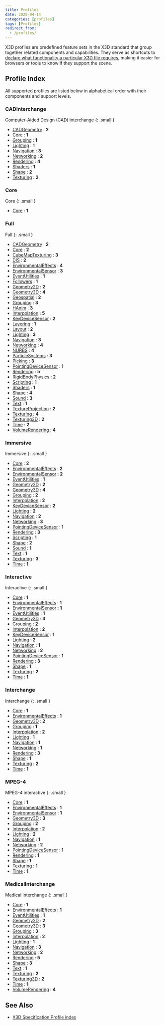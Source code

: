 ```yaml
---
title: Profiles
date: 2025-04-14
categories: [profiles]
tags: [Profiles]
redirect_from:
  - /profiles/
---
```

X3D profiles are predefined feature sets in the X3D standard that group together related components and capabilities. They serve as shortcuts to [declare what functionality a particular X3D file requires](/x_ite/tutorials/building-a-x3d-world/#understanding-profiles-and-components), making it easier for browsers or tools to know if they support the scene.

## Profile Index

All supported profiles are listed below in alphabetical order with their components and support levels.

<!-- PROFILES BEGIN -->

### CADInterchange

Computer-Aided Design (CAD) interchange
{: .small }

- [CADGeometry](/x_ite/components/overview/#cadgeometry) : **2**
- [Core](/x_ite/components/overview/#core) : **1**
- [Grouping](/x_ite/components/overview/#grouping) : **1**
- [Lighting](/x_ite/components/overview/#lighting) : **1**
- [Navigation](/x_ite/components/overview/#navigation) : **3**
- [Networking](/x_ite/components/overview/#networking) : **2**
- [Rendering](/x_ite/components/overview/#rendering) : **4**
- [Shaders](/x_ite/components/overview/#shaders) : **1**
- [Shape](/x_ite/components/overview/#shape) : **2**
- [Texturing](/x_ite/components/overview/#texturing) : **2**

### Core

Core
{: .small }

- [Core](/x_ite/components/overview/#core) : **1**

### Full

Full
{: .small }

- [CADGeometry](/x_ite/components/overview/#cadgeometry) : **2**
- [Core](/x_ite/components/overview/#core) : **2**
- [CubeMapTexturing](/x_ite/components/overview/#cubemaptexturing) : **3**
- [DIS](/x_ite/components/overview/#dis) : **2**
- [EnvironmentalEffects](/x_ite/components/overview/#environmentaleffects) : **4**
- [EnvironmentalSensor](/x_ite/components/overview/#environmentalsensor) : **3**
- [EventUtilities](/x_ite/components/overview/#eventutilities) : **1**
- [Followers](/x_ite/components/overview/#followers) : **1**
- [Geometry2D](/x_ite/components/overview/#geometry2d) : **2**
- [Geometry3D](/x_ite/components/overview/#geometry3d) : **4**
- [Geospatial](/x_ite/components/overview/#geospatial) : **2**
- [Grouping](/x_ite/components/overview/#grouping) : **3**
- [HAnim](/x_ite/components/overview/#hanim) : **3**
- [Interpolation](/x_ite/components/overview/#interpolation) : **5**
- [KeyDeviceSensor](/x_ite/components/overview/#keydevicesensor) : **2**
- [Layering](/x_ite/components/overview/#layering) : **1**
- [Layout](/x_ite/components/overview/#layout) : **2**
- [Lighting](/x_ite/components/overview/#lighting) : **3**
- [Navigation](/x_ite/components/overview/#navigation) : **3**
- [Networking](/x_ite/components/overview/#networking) : **4**
- [NURBS](/x_ite/components/overview/#nurbs) : **4**
- [ParticleSystems](/x_ite/components/overview/#particlesystems) : **3**
- [Picking](/x_ite/components/overview/#picking) : **3**
- [PointingDeviceSensor](/x_ite/components/overview/#pointingdevicesensor) : **1**
- [Rendering](/x_ite/components/overview/#rendering) : **5**
- [RigidBodyPhysics](/x_ite/components/overview/#rigidbodyphysics) : **2**
- [Scripting](/x_ite/components/overview/#scripting) : **1**
- [Shaders](/x_ite/components/overview/#shaders) : **1**
- [Shape](/x_ite/components/overview/#shape) : **4**
- [Sound](/x_ite/components/overview/#sound) : **3**
- [Text](/x_ite/components/overview/#text) : **1**
- [TextureProjection](/x_ite/components/overview/#textureprojection) : **2**
- [Texturing](/x_ite/components/overview/#texturing) : **4**
- [Texturing3D](/x_ite/components/overview/#texturing3d) : **2**
- [Time](/x_ite/components/overview/#time) : **2**
- [VolumeRendering](/x_ite/components/overview/#volumerendering) : **4**

### Immersive

Immersive
{: .small }

- [Core](/x_ite/components/overview/#core) : **2**
- [EnvironmentalEffects](/x_ite/components/overview/#environmentaleffects) : **2**
- [EnvironmentalSensor](/x_ite/components/overview/#environmentalsensor) : **2**
- [EventUtilities](/x_ite/components/overview/#eventutilities) : **1**
- [Geometry2D](/x_ite/components/overview/#geometry2d) : **2**
- [Geometry3D](/x_ite/components/overview/#geometry3d) : **4**
- [Grouping](/x_ite/components/overview/#grouping) : **2**
- [Interpolation](/x_ite/components/overview/#interpolation) : **2**
- [KeyDeviceSensor](/x_ite/components/overview/#keydevicesensor) : **2**
- [Lighting](/x_ite/components/overview/#lighting) : **2**
- [Navigation](/x_ite/components/overview/#navigation) : **2**
- [Networking](/x_ite/components/overview/#networking) : **3**
- [PointingDeviceSensor](/x_ite/components/overview/#pointingdevicesensor) : **1**
- [Rendering](/x_ite/components/overview/#rendering) : **3**
- [Scripting](/x_ite/components/overview/#scripting) : **1**
- [Shape](/x_ite/components/overview/#shape) : **2**
- [Sound](/x_ite/components/overview/#sound) : **1**
- [Text](/x_ite/components/overview/#text) : **1**
- [Texturing](/x_ite/components/overview/#texturing) : **3**
- [Time](/x_ite/components/overview/#time) : **1**

### Interactive

Interactive
{: .small }

- [Core](/x_ite/components/overview/#core) : **1**
- [EnvironmentalEffects](/x_ite/components/overview/#environmentaleffects) : **1**
- [EnvironmentalSensor](/x_ite/components/overview/#environmentalsensor) : **1**
- [EventUtilities](/x_ite/components/overview/#eventutilities) : **1**
- [Geometry3D](/x_ite/components/overview/#geometry3d) : **3**
- [Grouping](/x_ite/components/overview/#grouping) : **2**
- [Interpolation](/x_ite/components/overview/#interpolation) : **2**
- [KeyDeviceSensor](/x_ite/components/overview/#keydevicesensor) : **1**
- [Lighting](/x_ite/components/overview/#lighting) : **2**
- [Navigation](/x_ite/components/overview/#navigation) : **1**
- [Networking](/x_ite/components/overview/#networking) : **2**
- [PointingDeviceSensor](/x_ite/components/overview/#pointingdevicesensor) : **1**
- [Rendering](/x_ite/components/overview/#rendering) : **3**
- [Shape](/x_ite/components/overview/#shape) : **1**
- [Texturing](/x_ite/components/overview/#texturing) : **2**
- [Time](/x_ite/components/overview/#time) : **1**

### Interchange

Interchange
{: .small }

- [Core](/x_ite/components/overview/#core) : **1**
- [EnvironmentalEffects](/x_ite/components/overview/#environmentaleffects) : **1**
- [Geometry3D](/x_ite/components/overview/#geometry3d) : **2**
- [Grouping](/x_ite/components/overview/#grouping) : **1**
- [Interpolation](/x_ite/components/overview/#interpolation) : **2**
- [Lighting](/x_ite/components/overview/#lighting) : **1**
- [Navigation](/x_ite/components/overview/#navigation) : **1**
- [Networking](/x_ite/components/overview/#networking) : **1**
- [Rendering](/x_ite/components/overview/#rendering) : **3**
- [Shape](/x_ite/components/overview/#shape) : **1**
- [Texturing](/x_ite/components/overview/#texturing) : **2**
- [Time](/x_ite/components/overview/#time) : **1**

### MPEG-4

MPEG-4 interactive
{: .small }

- [Core](/x_ite/components/overview/#core) : **1**
- [EnvironmentalEffects](/x_ite/components/overview/#environmentaleffects) : **1**
- [EnvironmentalSensor](/x_ite/components/overview/#environmentalsensor) : **1**
- [Geometry3D](/x_ite/components/overview/#geometry3d) : **3**
- [Grouping](/x_ite/components/overview/#grouping) : **2**
- [Interpolation](/x_ite/components/overview/#interpolation) : **2**
- [Lighting](/x_ite/components/overview/#lighting) : **2**
- [Navigation](/x_ite/components/overview/#navigation) : **1**
- [Networking](/x_ite/components/overview/#networking) : **2**
- [PointingDeviceSensor](/x_ite/components/overview/#pointingdevicesensor) : **1**
- [Rendering](/x_ite/components/overview/#rendering) : **1**
- [Shape](/x_ite/components/overview/#shape) : **1**
- [Texturing](/x_ite/components/overview/#texturing) : **1**
- [Time](/x_ite/components/overview/#time) : **1**

### MedicalInterchange

Medical interchange
{: .small }

- [Core](/x_ite/components/overview/#core) : **1**
- [EnvironmentalEffects](/x_ite/components/overview/#environmentaleffects) : **1**
- [EventUtilities](/x_ite/components/overview/#eventutilities) : **1**
- [Geometry2D](/x_ite/components/overview/#geometry2d) : **2**
- [Geometry3D](/x_ite/components/overview/#geometry3d) : **3**
- [Grouping](/x_ite/components/overview/#grouping) : **3**
- [Interpolation](/x_ite/components/overview/#interpolation) : **2**
- [Lighting](/x_ite/components/overview/#lighting) : **1**
- [Navigation](/x_ite/components/overview/#navigation) : **3**
- [Networking](/x_ite/components/overview/#networking) : **2**
- [Rendering](/x_ite/components/overview/#rendering) : **5**
- [Shape](/x_ite/components/overview/#shape) : **3**
- [Text](/x_ite/components/overview/#text) : **1**
- [Texturing](/x_ite/components/overview/#texturing) : **2**
- [Texturing3D](/x_ite/components/overview/#texturing3d) : **2**
- [Time](/x_ite/components/overview/#time) : **1**
- [VolumeRendering](/x_ite/components/overview/#volumerendering) : **4**

<!-- PROFILES END -->

## See Also

- [X3D Specification Profile index](https://www.web3d.org/documents/specifications/19775-1/V4.0/Part01/profileIndex.html)
